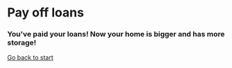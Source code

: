 # Pay off loans
### You've paid your loans! Now your home is bigger and has more storage!
[Go back to start](/door1.md)
